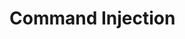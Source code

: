 <!---------------------------------------------------------------------------------
Copyright: (c) BLS OPS LLC.
This program is free software: you can redistribute it and/or modify
it under the terms of the GNU General Public License as published by
the Free Software Foundation, version 3.
This program is distributed in the hope that it will be useful,
but WITHOUT ANY WARRANTY; without even the implied warranty of
MERCHANTABILITY or FITNESS FOR A PARTICULAR PURPOSE. See the
GNU General Public License for more details.
You should have received a copy of the GNU General Public License
along with this program. If not, see <https://www.gnu.org/licenses/>.
--------------------------------------------------------------------------------->
# Command Injection